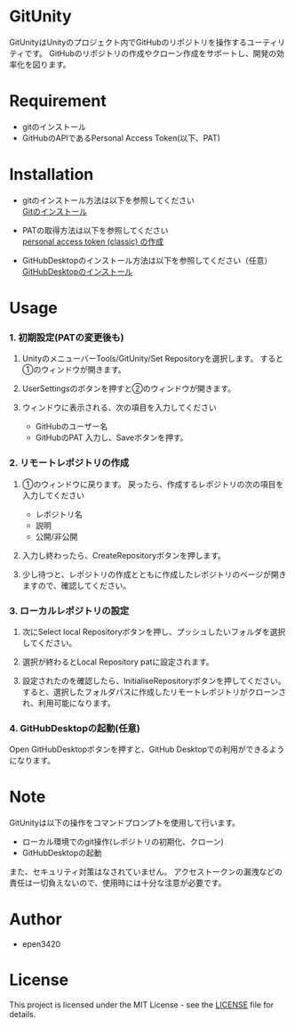 # GitUnity

GitUnityはUnityのプロジェクト内でGitHubのリポジトリを操作するユーティリティです。
GitHubのリポジトリの作成やクローン作成をサポートし、開発の効率化を図ります。

# Requirement

* gitのインストール
* GitHubのAPIであるPersonal Access Token(以下、PAT)

# Installation

* gitのインストール方法は以下を参照してください  
  [Gitのインストール](https://git-scm.com/book/ja/v2/%E4%BD%BF%E3%81%84%E5%A7%8B%E3%82%81%E3%82%8B-Git%E3%81%AE%E3%82%A4%E3%83%B3%E3%82%B9%E3%83%88%E3%83%BC%E3%83%AB)

* PATの取得方法は以下を参照してください  
  [personal access token (classic) の作成](https://docs.github.com/ja/authentication/keeping-your-account-and-data-secure/managing-your-personal-access-tokens#personal-access-token-classic)

* GitHubDesktopのインストール方法は以下を参照してください（任意）
  [GitHubDesktopのインストール](https://docs.github.com/en/desktop/installing-and-authenticating-to-github-desktop/installing-github-desktop)

# Usage

### 1. 初期設定(PATの変更後も)

1. UnityのメニューバーTools/GitUnity/Set Repositoryを選択します。
   すると①のウィンドウが開きます。

2. UserSettingsのボタンを押すと②のウィンドウが開きます。

3. ウィンドウに表示される、次の項目を入力してください
   * GitHubのユーザー名
   * GitHubのPAT
   入力し、Saveボタンを押す。

### 2. リモートレポジトリの作成

1. ①のウィンドウに戻ります。
   戻ったら、作成するレポジトリの次の項目を入力してください
   * レポジトリ名
   * 説明
   * 公開/非公開

2. 入力し終わったら、CreateRepositoryボタンを押します。

3. 少し待つと、レポジトリの作成とともに作成したレポジトリのページが開きますので、確認してください。

### 3. ローカルレポジトリの設定

1. 次にSelect local Repositoryボタンを押し、プッシュしたいフォルダを選択してください。

2. 選択が終わるとLocal Repository patに設定されます。

3. 設定されたのを確認したら、InitialiseRepositoryボタンを押してください。
   すると、選択したフォルダパスに作成したリモートレポジトリがクローンされ、利用可能になります。

### 4. GitHubDesktopの起動(任意)

Open GitHubDesktopボタンを押すと、GitHub Desktopでの利用ができるようになります。

# Note

GitUnityは以下の操作をコマンドプロンプトを使用して行います。
* ローカル環境でのgit操作(レポジトリの初期化、クローン)
* GitHubDesktopの起動

また、セキュリティ対策はなされていません。
アクセストークンの漏洩などの責任は一切負えないので、使用時には十分な注意が必要です。
# Author

* epen3420

# License

This project is licensed under the MIT License - see the [LICENSE](LICENSE) file for details.
